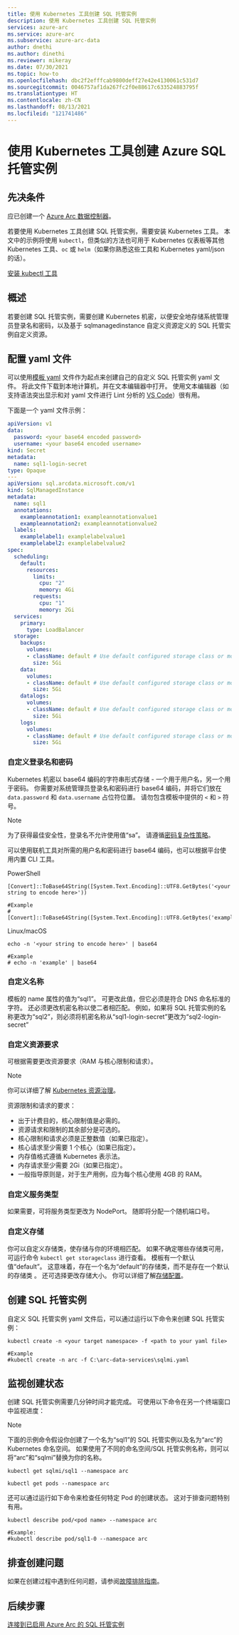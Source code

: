 ```yaml
---
title: 使用 Kubernetes 工具创建 SQL 托管实例
description: 使用 Kubernetes 工具创建 SQL 托管实例
services: azure-arc
ms.service: azure-arc
ms.subservice: azure-arc-data
author: dnethi
ms.author: dinethi
ms.reviewer: mikeray
ms.date: 07/30/2021
ms.topic: how-to
ms.openlocfilehash: dbc2f2efffcab9800deff27e42e4130061c531d7
ms.sourcegitcommit: 0046757af1da267fc2f0e88617c633524883795f
ms.translationtype: HT
ms.contentlocale: zh-CN
ms.lasthandoff: 08/13/2021
ms.locfileid: "121741486"
---
```

# <a name="create-azure-sql-managed-instance-using-kubernetes-tools"></a>使用 Kubernetes 工具创建 Azure SQL 托管实例


## <a name="prerequisites"></a>先决条件

应已创建一个 [Azure Arc 数据控制器](./create-data-controller.md)。

若要使用 Kubernetes 工具创建 SQL 托管实例，需要安装 Kubernetes 工具。  本文中的示例将使用 `kubectl`，但类似的方法也可用于 Kubernetes 仪表板等其他 Kubernetes 工具、`oc` 或 `helm`（如果你熟悉这些工具和 Kubernetes yaml/json 的话）。

[安装 kubectl 工具](https://kubernetes.io/docs/tasks/tools/install-kubectl/)

## <a name="overview"></a>概述

若要创建 SQL 托管实例，需要创建 Kubernetes 机密，以便安全地存储系统管理员登录名和密码，以及基于 sqlmanagedinstance 自定义资源定义的 SQL 托管实例自定义资源。

## <a name="create-a-yaml-file"></a>配置 yaml 文件

可以使用[模板 yaml](https://raw.githubusercontent.com/microsoft/azure_arc/main/arc_data_services/deploy/yaml/sqlmi.yaml) 文件作为起点来创建自己的自定义 SQL 托管实例 yaml 文件。  将此文件下载到本地计算机，并在文本编辑器中打开。  使用文本编辑器（如支持语法突出显示和对 yaml 文件进行 Lint 分析的 [VS Code](https://code.visualstudio.com/download)）很有用。

下面是一个 yaml 文件示例：

```yaml
apiVersion: v1
data:
  password: <your base64 encoded password>
  username: <your base64 encoded username>
kind: Secret
metadata:
  name: sql1-login-secret
type: Opaque
---
apiVersion: sql.arcdata.microsoft.com/v1
kind: SqlManagedInstance
metadata:
  name: sql1
  annotations:
    exampleannotation1: exampleannotationvalue1
    exampleannotation2: exampleannotationvalue2
  labels:
    examplelabel1: examplelabelvalue1
    examplelabel2: examplelabelvalue2
spec:
  scheduling:
    default:
      resources:
        limits:
          cpu: "2"
          memory: 4Gi
        requests:
          cpu: "1"
          memory: 2Gi
  services:
    primary:
      type: LoadBalancer
  storage:
    backups:
      volumes:
      - className: default # Use default configured storage class or modify storage class based on your Kubernetes environment
        size: 5Gi
    data:
      volumes:
      - className: default # Use default configured storage class or modify storage class based on your Kubernetes environment
        size: 5Gi
    datalogs:
      volumes:
      - className: default # Use default configured storage class or modify storage class based on your Kubernetes environment
        size: 5Gi
    logs:
      volumes:
      - className: default # Use default configured storage class or modify storage class based on your Kubernetes environment
        size: 5Gi
```

### <a name="customizing-the-login-and-password"></a>自定义登录名和密码

Kubernetes 机密以 base64 编码的字符串形式存储 - 一个用于用户名，另一个用于密码。  你需要对系统管理员登录名和密码进行 base64 编码，并将它们放在 `data.password` 和 `data.username` 占位符位置。  请勿包含模板中提供的 `<` 和 `>` 符号。

> [!NOTE]
> 为了获得最佳安全性，登录名不允许使用值“sa”。
> 请遵循[密码复杂性策略](/sql/relational-databases/security/password-policy#password-complexity)。

可以使用联机工具对所需的用户名和密码进行 base64 编码，也可以根据平台使用内置 CLI 工具。

PowerShell

```console
[Convert]::ToBase64String([System.Text.Encoding]::UTF8.GetBytes('<your string to encode here>'))

#Example
#[Convert]::ToBase64String([System.Text.Encoding]::UTF8.GetBytes('example'))
```

Linux/macOS

```console
echo -n '<your string to encode here>' | base64

#Example
# echo -n 'example' | base64
```

### <a name="customizing-the-name"></a>自定义名称

模板的 name 属性的值为“sql1”。  可更改此值，但它必须是符合 DNS 命名标准的字符。  还必须更改机密名称以使二者相匹配。  例如，如果将 SQL 托管实例的名称更改为“sql2”，则必须将机密名称从“sql1-login-secret”更改为“sql2-login-secret”

### <a name="customizing-the-resource-requirements"></a>自定义资源要求

可根据需要更改资源要求（RAM 与核心限制和请求）。  

> [!NOTE]
> 你可以详细了解 [Kubernetes 资源治理](https://kubernetes.io/docs/concepts/configuration/manage-resources-containers/#resource-units-in-kubernetes)。

资源限制和请求的要求：
- 出于计费目的，核心限制值是必需的。
- 资源请求和限制的其余部分是可选的。
- 核心限制和请求必须是正整数值（如果已指定）。
- 核心请求至少需要 1 个核心（如果已指定）。
- 内存值格式遵循 Kubernetes 表示法。  
- 内存请求至少需要 2Gi（如果已指定）。
- 一般指导原则是，对于生产用例，应为每个核心使用 4GB 的 RAM。

### <a name="customizing-service-type"></a>自定义服务类型

如果需要，可将服务类型更改为 NodePort。  随即将分配一个随机端口号。

### <a name="customizing-storage"></a>自定义存储

你可以自定义存储类，使存储与你的环境相匹配。  如果不确定哪些存储类可用，可运行命令 `kubectl get storageclass` 进行查看。  模板有一个默认值“default”。  这意味着，存在一个名为“default”的存储类，而不是存在一个默认的存储类 。  还可选择更改存储大小。  你可以详细了解[存储配置](./storage-configuration.md)。

## <a name="creating-the-sql-managed-instance"></a>创建 SQL 托管实例

自定义 SQL 托管实例 yaml 文件后，可以通过运行以下命令来创建 SQL 托管实例：

```console
kubectl create -n <your target namespace> -f <path to your yaml file>

#Example
#kubectl create -n arc -f C:\arc-data-services\sqlmi.yaml
```

## <a name="monitoring-the-creation-status"></a>监视创建状态

创建 SQL 托管实例需要几分钟时间才能完成。 可使用以下命令在另一个终端窗口中监视进度：

> [!NOTE]
>  下面的示例命令假设你创建了一个名为“sql1”的 SQL 托管实例以及名为“arc”的 Kubernetes 命名空间。  如果使用了不同的命名空间/SQL 托管实例名称，则可以将“arc”和“sqlmi”替换为你的名称。

```console
kubectl get sqlmi/sql1 --namespace arc
```

```console
kubectl get pods --namespace arc
```

还可以通过运行如下命令来检查任何特定 Pod 的创建状态。  这对于排查问题特别有用。

```console
kubectl describe pod/<pod name> --namespace arc

#Example:
#kubectl describe pod/sql1-0 --namespace arc
```

## <a name="troubleshooting-creation-problems"></a>排查创建问题

如果在创建过程中遇到任何问题，请参阅[故障排除指南](troubleshoot-guide.md)。

## <a name="next-steps"></a>后续步骤

[连接到已启用 Azure Arc 的 SQL 托管实例](connect-managed-instance.md)
